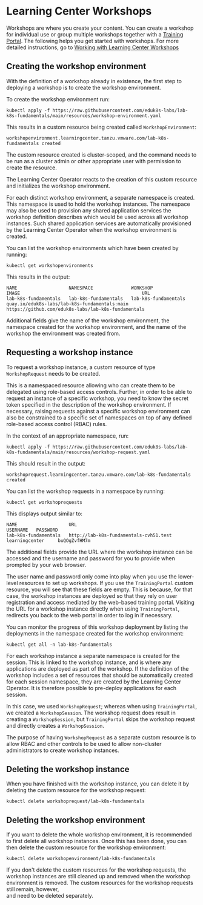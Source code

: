 # Learning Center Workshops

Workshops are where you create your content. You can create a workshop for individual use or group multiple workshops
together with a [Training Portal](training-portal.md). The following helps you get started with workshops. For more
detailed instructions, go to [Working with Learning Center Workshops](../workshop-content/about.md)

## <a id="create-workshop-env"></a>Creating the workshop environment

With the definition of a workshop already in existence, the first step to deploying a workshop is to
create the workshop environment.

To create the workshop environment run:

```console
kubectl apply -f https://raw.githubusercontent.com/eduk8s-labs/lab-k8s-fundamentals/main/resources/workshop-environment.yaml
```

This results in a custom resource being created called `WorkshopEnvironment`:

```console
workshopenvironment.learningcenter.tanzu.vmware.com/lab-k8s-fundamentals created
```

The custom resource created is cluster-scoped, and the command needs to be run as a cluster admin or other appropriate
user with permission to create the resource.

The Learning Center Operator reacts to the creation of this custom resource and initializes the workshop environment.

For each distinct workshop environment, a separate namespace is created. This namespace is used to hold the
workshop instances. The namespace may also be used to provision any shared application services the workshop definition
describes which would be used across all workshop instances. Such shared application services are automatically
provisioned by the Learning Center Operator when the workshop environment is created.

You can list the workshop environments which have been created by running:

```console
kubectl get workshopenvironments
```

This results in the output:

```console
NAME                   NAMESPACE              WORKSHOP               IMAGE                                             URL
lab-k8s-fundamentals   lab-k8s-fundamentals   lab-k8s-fundamentals   quay.io/eduk8s-labs/lab-k8s-fundamentals:main   https://github.com/eduk8s-labs/lab-k8s-fundamentals
```

Additional fields give the name of the workshop environment, the namespace created for the workshop environment, and
the name of the workshop the environment was created from.

## <a id="request-workshop-instance"></a> Requesting a workshop instance

To request a workshop instance, a custom resource of type `WorkshopRequest` needs to be created.

This is a namespaced resource allowing who can create them to be delegated using role-based access controls.
Further, in order to be able to request an instance of a specific workshop, you need to know the secret token specified
in the description of the workshop environment. If necessary, raising requests against a specific workshop
environment can also be constrained to a specific set of namespaces on top of any defined role-based access control (RBAC) rules.

In the context of an appropriate namespace, run:

```console
kubectl apply -f https://raw.githubusercontent.com/eduk8s-labs/lab-k8s-fundamentals/main/resources/workshop-request.yaml
```

This should result in the output:

```console
workshoprequest.learningcenter.tanzu.vmware.com/lab-k8s-fundamentals created
```

You can list the workshop requests in a namespace by running:

```console
kubectl get workshoprequests
```

This displays output similar to:

```console
NAME                   URL                                      USERNAME   PASSWORD
lab-k8s-fundamentals   http://lab-k8s-fundamentals-cvh51.test   learningcenter     buQOgZvfHM7m
```

The additional fields provide the URL where the workshop instance can be accessed and the username and password for you to
provide when prompted by your web browser.

The user name and password only come into play when you use the lower-level resources to set up workshops. If
you use the `TrainingPortal` custom resource, you will see that these fields are empty. This is because, for that case,
the workshop instances are deployed so that they rely on user registration and access mediated by the web-based
training portal. Visiting the URL for a workshop instance directly when using `TrainingPortal`, redirects you back
to the web portal in order to log in if necessary.

You can monitor the progress of this workshop deployment by listing the deployments in the namespace created for the
workshop environment:

```console
kubectl get all -n lab-k8s-fundamentals
```

For each workshop instance a separate namespace is created for the session. This is linked to the workshop instance, and
is where any applications are deployed as part of the workshop. If the definition of the workshop includes a
set of resources that should be automatically created for each session namespace, they are created by the Learning
Center Operator. It is therefore possible to pre-deploy applications for each session.

In this case, we used `WorkshopRequest`; whereas when using `TrainingPortal`, we created a `WorkshopSession`.
The workshop request does result in creating a `WorkshopSession`, but `TrainingPortal` skips the
workshop request and directly creates a `WorkshopSession`.

The purpose of having `WorkshopRequest` as a separate custom resource is to allow RBAC and other controls to be used
to allow non-cluster administrators to create workshop instances.

## <a id="delete-workshop-instance"></a> Deleting the workshop instance

When you have finished with the workshop instance, you can delete it by deleting the custom resource for the workshop
request:

```console
kubectl delete workshoprequest/lab-k8s-fundamentals
```

## <a id="delete-workshop-env"></a>Deleting the workshop environment

If you want to delete the whole workshop environment, it is recommended to first delete all workshop instances. Once
this has been done, you can then delete the custom resource for the workshop environment:

```console
kubectl delete workshopenvironment/lab-k8s-fundamentals
```

If you don't delete the custom resources for the workshop requests, the workshop instances are still cleaned up and
removed when the workshop environment is removed. The custom resources for the workshop requests still remain, however,  
and need to be deleted separately.
